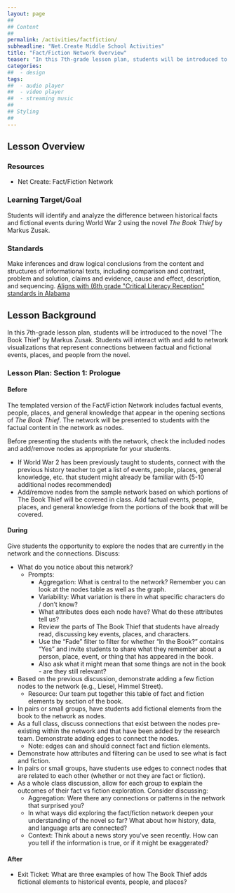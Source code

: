 ```yaml
---
layout: page
##
## Content
##
permalink: /activities/factfiction/
subheadline: "Net.Create Middle School Activities"
title: "Fact/Fiction Network Overview"
teaser: "In this 7th-grade lesson plan, students will be introduced to the novel 'The Book Thief' by Markus Zusak. Students will interact with and add to network visualizations that represent connections between factual and fictional events, places, and people from the novel."
categories:
##  - design
tags:
##  - audio player
##  - video player
##  - streaming music
##
## Styling
##
---
```


## Lesson Overview

### Resources

- Net Create: Fact/Fiction Network
<!-- Explanation video https://iu.mediaspace.kaltura.com/media/t/1_wehrtqts re-produce-->

### Learning Target/Goal

Students will identify and analyze the difference between historical facts and fictional events during World War 2 using the novel *The Book Thief* by Markus Zusak.

### Standards

Make inferences and draw logical conclusions from the content and structures of informational texts, including comparison and contrast, problem and solution, claims and evidence, cause and effect, description, and sequencing. 
 [Aligns with (6th grade "Critical Literacy Reception" standards in Alabama](https://www.alabamaachieves.org/wp-content/uploads/2021/08/2021-Alabama-English-Language-Arts-Course-of-Study.pdf)

## Lesson Background

In this 7th-grade lesson plan, students will be introduced to the novel 'The Book Thief' by Markus Zusak. Students will interact with and add to network visualizations that represent connections between factual and fictional events, places, and people from the novel.

### Lesson Plan: Section 1: Prologue

#### Before

The templated version of the Fact/Fiction Network includes factual events, people, places, and general knowledge that appear in the opening sections of *The Book Thief*. The network will be presented to students with the factual content in the network as nodes.

Before presenting the students with the network, check the included nodes and add/remove nodes as appropriate for your students. 
- If World War 2 has been previously taught to students, connect with the previous history teacher to get a list of events, people, places, general knowledge, etc. that student might already be familiar with (5-10 additional nodes recommended) 
- Add/remove nodes from the sample network based on which portions of The Book Thief will be covered in class. Add factual events, people, places, and general knowledge from the portions of the book that will be covered. 

#### During

Give students the opportunity to explore the nodes that are currently in the network and the connections. Discuss:
- What do you notice about this network?
	- Prompts: 
		- Aggregation: What is central to the network? Remember you can look at the nodes table as well as the graph.
		- Variability:  What variation is there in what specific characters do / don’t know?
		- What attributes does each node have? What do these attributes tell us? 
		- Review the parts of The Book Thief that students have already read, discussing key events, places, and characters. 
		- Use the “Fade” filter to filter for whether “In the Book?” contains “Yes” and invite students to share what they remember about a person, place, event, or thing that has appeared in the book.
		- Also ask what it might mean that some things are not in the book - are they still relevant?
- Based on the previous discussion, demonstrate adding a few fiction nodes to the network (e.g., Liesel, Himmel Street). 
	- Resource: Our team put together this table of fact and fiction elements by section of the book.
- In pairs or small groups, have students add fictional elements from the book to the network as nodes. 
- As a full class, discuss connections that exist between the nodes pre-existing within the network and that have been added by the research team. Demonstrate adding edges to connect the nodes.
	- Note: edges can and should connect fact and fiction elements.
- Demonstrate how attributes and filtering can be used to see what is fact and fiction.
- In pairs or small groups, have students use edges to connect nodes that are related to each other (whether or not they are fact or fiction). 
- As a whole class discussion, allow for each group to explain the outcomes of their fact vs fiction exploration. Consider discussing: 
	- Aggregation: Were there any connections or patterns in the network that surprised you?
	- In what ways did exploring the fact/fiction network deepen your understanding of the novel so far? What about how history, data, and language arts are connected?
	- Context: Think about a news story you've seen recently. How can you tell if the information is true, or if it might be exaggerated? 

#### After

- Exit Ticket: What are three examples of how The Book Thief adds fictional elements to historical events, people, and places?




